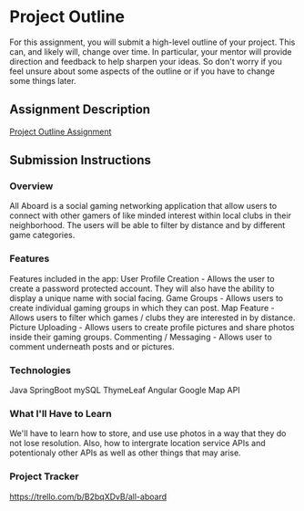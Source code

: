# Project Outline
For this assignment, you will submit a high-level outline of your project. This can, and likely will, change over time. In particular, your mentor will provide direction and feedback to help sharpen your ideas. So don't worry if you feel unsure about some aspects of the outline or if you have to change some things later.
## Assignment Description
[Project Outline Assignment](https://education.launchcode.org/liftoff/modules/assignments/project-outline)
## Submission Instructions
### Overview
All Aboard is a social gaming networking application that allow users to connect with other gamers of like minded interest within local clubs in their neighborhood. The users will be able to filter by distance and by different game categories.
### Features
Features included in the app:
User Profile Creation - Allows the user to create a password protected account. They will also have the ability to display a unique name with social facing.
Game Groups - Allows users to create individual gaming groups in which they can post.
Map Feature - Allows users to filter which games / clubs they are interested in by distance.
Picture Uploading - Allows users to create profile pictures and share photos inside their gaming groups.
Commenting / Messaging - Allows user to comment underneath posts and or pictures.
### Technologies
Java
SpringBoot
mySQL
ThymeLeaf
Angular
Google Map API
### What I'll Have to Learn
We'll have to learn how to store, and use use photos in a way that they do not lose resolution. Also, how to intergrate location service APIs and potentionaly other APIs as well as other things that may arise.
### Project Tracker
https://trello.com/b/B2bqXDvB/all-aboard

